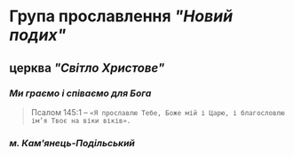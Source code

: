 # Група прославлення ***"Новий подих"***
## церква ***"Світло Христове"***
### ***Ми граємо і співаємо для Бога***
>Псалом 145:1 – `«Я прославлю Тебе, Боже мій і Царю, і благословлю ім’я Твоє на віки віків».`
### *м. Кам'янець-Подільський*
